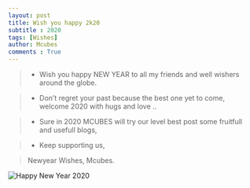 ```yaml
---
layout: post
title: Wish you happy 2k20
subtitle : 2020
tags: [Wishes]
author: Mcubes
comments : True
---
```


>- Wish you happy NEW YEAR to all my friends and well wishers around the globe.

>- Don’t regret your past because the best one yet to come, welcome 2020 with hugs and love ..

>- Sure in 2020 MCUBES will try our level best post some fruitfull and usefull blogs,

>- Keep supporting us,

> Newyear Wishes,
Mcubes.

![Happy New Year 2020](https://media2.giphy.com/media/W6i4XCuAglryrML5rd/giphy.gif?cid=790b76113e888def51da9417e7ccce46f1db34bad9dcd91e&rid=giphy.gif)
